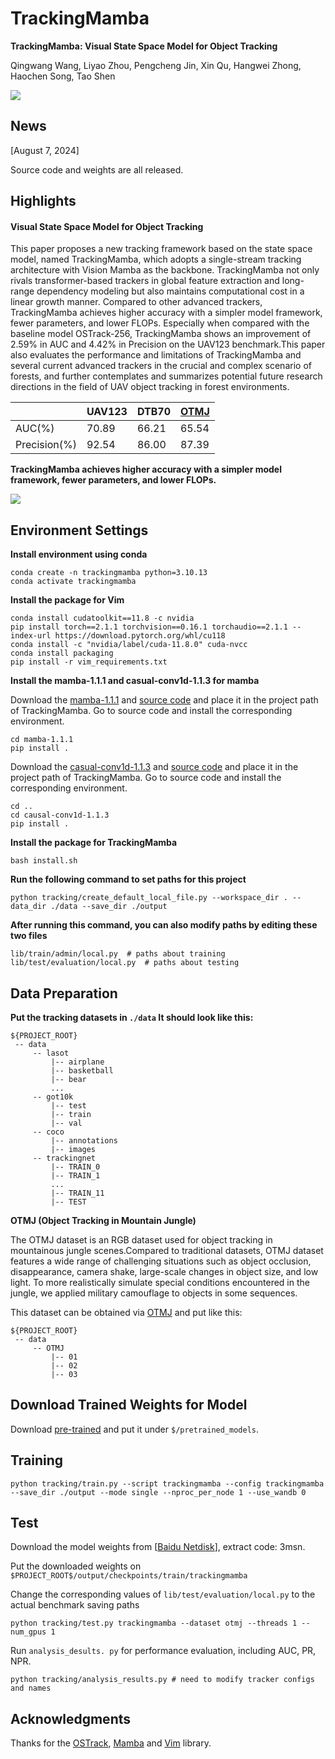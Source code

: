 # TrackingMamba

**TrackingMamba: Visual State Space Model for Object Tracking**

Qingwang Wang, Liyao Zhou, Pengcheng Jin, Xin Qu, Hangwei Zhong, Haochen Song, Tao Shen

![](E:\Users\Desktop\01\github\TrackingMamba\img\trackingmamba_framework.JPG)

## News

[August 7, 2024]

Source code and weights are all released.

## Highlights

#### **Visual State Space Model for Object Tracking**

This paper proposes a new tracking framework based on the state space model, named TrackingMamba, which adopts a single-stream tracking architecture with Vision Mamba as the backbone. TrackingMamba not only rivals transformer-based trackers in global feature extraction and long-range dependency modeling but also maintains computational cost in a linear growth manner.  Compared to other advanced trackers, TrackingMamba achieves higher accuracy with a simpler model framework, fewer parameters, and lower FLOPs. Especially when compared with the baseline model OSTrack-256, TrackingMamba shows an improvement of 2.59\% in AUC and 4.42\% in Precision on the UAV123 benchmark.This paper also evaluates the performance and limitations of TrackingMamba and several current advanced trackers in the crucial and complex scenario of forests, and further contemplates and summarizes potential future research directions in the field of UAV object tracking in forest environments.

|              | UAV123 | DTB70 | [OTMJ](https://github.com/KustTeamWQW/OTMJ_Dataset) |
| ------------ | ------ | ----- | --------------------------------------------------- |
| AUC(%)       | 70.89  | 66.21 | 65.54                                               |
| Precision(%) | 92.54  | 86.00 | 87.39                                               |

**TrackingMamba achieves higher accuracy with a simpler model framework, fewer parameters, and lower FLOPs.**

![](E:\Users\Desktop\01\github\TrackingMamba\img\AUC_params.png)

## Environment Settings

**Install environment using conda**

```
conda create -n trackingmamba python=3.10.13
conda activate trackingmamba
```

**Install the package for Vim**

```
conda install cudatoolkit==11.8 -c nvidia
pip install torch==2.1.1 torchvision==0.16.1 torchaudio==2.1.1 --index-url https://download.pytorch.org/whl/cu118
conda install -c "nvidia/label/cuda-11.8.0" cuda-nvcc
conda install packaging
pip install -r vim_requirements.txt
```

**Install the mamba-1.1.1 and casual-conv1d-1.1.3 for mamba**

Download the [mamba-1.1.1](https://github.com/state-spaces/mamba/releases/download/v1.1.1/mamba_ssm-1.1.1+cu118torch2.1cxx11abiFALSE-cp310-cp310-linux_x86_64.whl) and [source code](https://github.com/Dao-AILab/causal-conv1d/archive/refs/tags/v1.1.3.zip) and place it in the project path of TrackingMamba. Go to source code and install the corresponding environment.

```
cd mamba-1.1.1
pip install .
```

Download the [casual-conv1d-1.1.3](https://github.com/Dao-AILab/causal-conv1d/releases/download/v1.1.3/causal_conv1d-1.1.3+cu118torch2.1cxx11abiFALSE-cp310-cp310-linux_x86_64.whl) and [source code](https://github.com/Dao-AILab/causal-conv1d/archive/refs/tags/v1.1.3.zip) and place it in the project path of TrackingMamba. Go to source code and install the corresponding environment.

```
cd ..
cd causal-conv1d-1.1.3
pip install .
```

**Install the package for TrackingMamba**

```
bash install.sh
```

**Run the following command to set paths for this project**

```
python tracking/create_default_local_file.py --workspace_dir . --data_dir ./data --save_dir ./output
```

**After running this command, you can also modify paths by editing these two files**

```
lib/train/admin/local.py  # paths about training
lib/test/evaluation/local.py  # paths about testing
```

## Data Preparation

**Put the tracking datasets in `./data` It should look like this:**

```
${PROJECT_ROOT}
 -- data
     -- lasot
         |-- airplane
         |-- basketball
         |-- bear
         ...
     -- got10k
         |-- test
         |-- train
         |-- val
     -- coco
         |-- annotations
         |-- images
     -- trackingnet
         |-- TRAIN_0
         |-- TRAIN_1
         ...
         |-- TRAIN_11
         |-- TEST
```

**OTMJ (Object Tracking in Mountain Jungle)**

The OTMJ dataset is an RGB dataset used for object tracking in mountainous jungle scenes.Compared to traditional datasets, OTMJ dataset features a wide range of challenging situations such as object occlusion, disappearance, camera shake, large-scale changes in object size, and low light. To more realistically simulate special conditions encountered in the jungle, we applied military camouflage to objects in some sequences.

This dataset can be obtained via [OTMJ](https://github.com/KustTeamWQW/OTMJ_Dataset) and put like this:

```
${PROJECT_ROOT}
 -- data
     -- OTMJ
         |-- 01
         |-- 02
         |-- 03
```



## Download Trained Weights for Model

Download [pre-trained](https://pan.baidu.com/s/1-5q4hK2LWj16K6R2PHSdPw?pwd=AHUT) and put it under `$/pretrained_models`.

## Training

```
python tracking/train.py --script trackingmamba --config trackingmamba --save_dir ./output --mode single --nproc_per_node 1 --use_wandb 0
```

## Test

Download the model weights from [[Baidu Netdisk](https://pan.baidu.com/s/1nqiHEmr0yKuaMsQtEfqnNQ?pwd=3msn)], extract code: 3msn.

Put the downloaded weights on  `$PROJECT_ROOT$/output/checkpoints/train/trackingmamba`

Change the corresponding values of `lib/test/evaluation/local.py` to the actual benchmark saving paths

```
python tracking/test.py trackingmamba --dataset otmj --threads 1 --num_gpus 1
```

Run `analysis_desults. py` for performance evaluation, including AUC, PR, NPR.

```
python tracking/analysis_results.py # need to modify tracker configs and names
```

## Acknowledgments

Thanks for the [OSTrack](https://github.com/botaoye/OSTrack), [Mamba](https://github.com/state-spaces/mamba) and [Vim](https://github.com/hustvl/Vim) library.